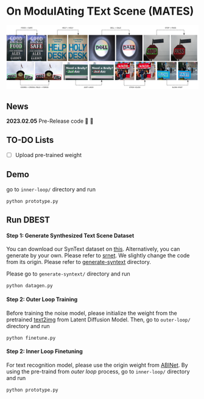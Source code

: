 # On ModulAting TExt Scene (MATES)
![teaser](assets/teaser.png)

## News
**2023.02.05** Pre-Release code :partying_face: :partying_face:

## TO-DO Lists
- [ ] Upload pre-trained weight 

## Demo
go to `inner-loop/` directory and run
```
python prototype.py
```

## Run DBEST

#### Step 1: Generate Synthesized Text Scene Dataset 
You can download our SynText dataset on [this](https://drive.google.com/drive/folders/10DPeYjcpqO_Pxi3KC4kGitGW0Ytc3Eo1?usp=sharing).
Alternatively, you can generate by your own. Please refer to [srnet](https://github.com/Niwhskal/SRNet). We slightly change the code from its origin. Please refer to [generate-syntext](generate-syntext/) directory.

Please go to `generate-syntext/` directory and run 
```
python datagen.py
```

#### Step 2: Outer Loop Training
Before training the noise model, please initialize the weight from the pretrained [text2img](https://github.com/CompVis/latent-diffusion) from Latent Diffusion Model. Then, go to `outer-loop/` directory and run
```
python finetune.py
```

#### Step 2: Inner Loop Finetuning
For text recognition model, please use the origin weight from [ABINet](https://github.com/FangShancheng/ABINet). 
By using the pre-traind from *outer loop* process, go to `inner-loop/` directory and run
```
python prototype.py
```
